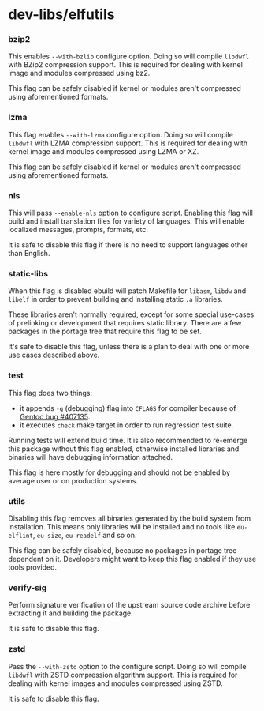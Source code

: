 # dev-libs/elfutils

### bzip2
This enables `--with-bzlib` configure option. Doing so will compile `libdwfl` with BZip2 compression support. This is required for dealing with kernel image and modules compressed using bz2.

This flag can be safely disabled if kernel or modules aren't compressed using aforementioned formats.

### lzma
This flag enables `--with-lzma` configure option. Doing so will compile `libdwfl` with LZMA compression support. This is required for dealing with kernel image and modules compressed using LZMA or XZ.

This flag can be safely disabled if kernel or modules aren't compressed using aforementioned formats.

### nls
This will pass `--enable-nls` option to configure script. Enabling this flag will build and install translation files for variety of languages. This will enable localized messages, prompts, formats, etc.

It is safe to disable this flag if there is no need to support languages other than English.

### static-libs
When this flag is disabled ebuild will patch Makefile for `libasm`, `libdw` and `libelf` in order to prevent building and installing static `.a` libraries.

These libraries aren't normally required, except for some special use-cases of prelinking or development that requires static library. There are a few packages in the portage tree that require this flag to be set.

It's safe to disable this flag, unless there is a plan to deal with one or more use cases described above.

### test
This flag does two things:

- it appends `-g` (debugging) flag into `CFLAGS` for compiler because of [Gentoo bug #407135](https://bugs.gentoo.org/407135).
- it executes `check` make target in order to run regression test suite.

Running tests will extend build time. It is also recommended to re-emerge this package without this flag enabled, otherwise installed libraries and binaries will have debugging information attached.

This flag is here mostly for debugging and should not be enabled by average user or on production systems.

### utils
Disabling this flag removes all binaries generated by the build system from installation. This means only libraries will be installed and no tools like `eu-elflint`, `eu-size`, `eu-readelf` and so on.

This flag can be safely disabled, because no packages in portage tree dependent on it. Developers might want to keep this flag enabled if they use tools provided.

### verify-sig
Perform signature verification of the upstream source code archive before extracting it and building the package.

It is safe to disable this flag.

### zstd
Pass the `--with-zstd` option to the configure script. Doing so will compile `libdwfl` with ZSTD compression algorithm support. This is required for dealing with kernel images and modules compressed using ZSTD.

It is safe to disable this flag.
